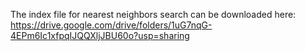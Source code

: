 The index file for nearest neighbors search can be downloaded here:
https://drive.google.com/drive/folders/1uG7nqG-4EPm6Ic1xfpqIJQQXljJBU60o?usp=sharing
